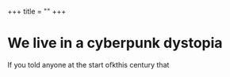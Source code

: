 +++
title = ""
+++

# We live in a cyberpunk dystopia

If you told anyone at the start ofkthis century that 
